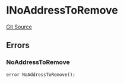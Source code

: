 # INoAddressToRemove
[Git Source](https://github.com/thrackle-io/aquifi-rules-v1/blob/268b521956cf89a918ed12522e8182d2df0cd3b2/src/common/IErrors.sol)


## Errors
### NoAddressToRemove

```solidity
error NoAddressToRemove();
```

